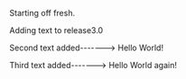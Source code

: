 Starting off fresh. 


Adding text to release3.0

Second text added-------> Hello World!

Third text added-------> Hello World again!

